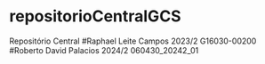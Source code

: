 # repositorioCentralGCS
Repositório Central
#Raphael Leite Campos 2023/2 G16030-00200
#Roberto David Palacios  2024/2 060430_20242_01